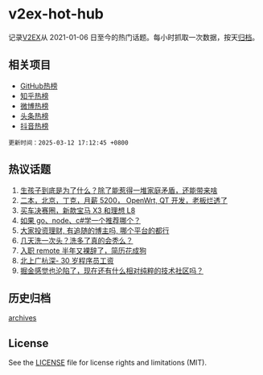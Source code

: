 # v2ex-hot-hub

 记录[V2EX](https://www.v2ex.com/)从 2021-01-06 日至今的热门话题。每小时抓取一次数据，按天[归档](archives)。
 
 ## 相关项目

- [GitHub热榜](https://github.com/lonnyzhang423/github-hot-hub)
- [知乎热榜](https://github.com/lonnyzhang423/zhihu-hot-hub)
- [微博热榜](https://github.com/lonnyzhang423/weibo-hot-hub)
- [头条热榜](https://github.com/lonnyzhang423/toutiao-hot-hub)
- [抖音热榜](https://github.com/lonnyzhang423/douyin-hot-hub)


 `更新时间：2025-03-12 17:12:45 +0800`

## 热议话题

1. [生孩子到底是为了什么？除了能惹得一堆家庭矛盾，还能带来啥](https://www.v2ex.com/t/1117783)
1. [二本，北京，丁克，月薪 5200， OpenWrt, QT 开发，老板烂透了](https://www.v2ex.com/t/1117739)
1. [买车决赛圈，新款宝马 X3 和理想 L8](https://www.v2ex.com/t/1117746)
1. [如果 go、node、c#学一个推荐哪个？](https://www.v2ex.com/t/1117684)
1. [大家投资理财, 有追随的博主吗, 哪个平台的都行](https://www.v2ex.com/t/1117738)
1. [几天洗一次头？洗多了真的会秃么？](https://www.v2ex.com/t/1117836)
1. [入职 remote 半年又裸辞了，简历花成狗](https://www.v2ex.com/t/1117715)
1. [北上广杭深- 30 岁程序员工资](https://www.v2ex.com/t/1117767)
1. [掘金感觉也沦陷了，现在还有什么相对纯粹的技术社区吗？](https://www.v2ex.com/t/1117662)

## 历史归档

[archives](archives)

## License

See the [LICENSE](LICENSE) file for license rights and limitations (MIT).
